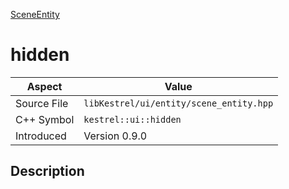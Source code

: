 [SceneEntity](index.md)
# hidden
| Aspect | Value |
| --- | --- |
| Source File | `libKestrel/ui/entity/scene_entity.hpp` |
| C++ Symbol | `kestrel::ui::hidden` |
| Introduced | Version 0.9.0 |
## Description
